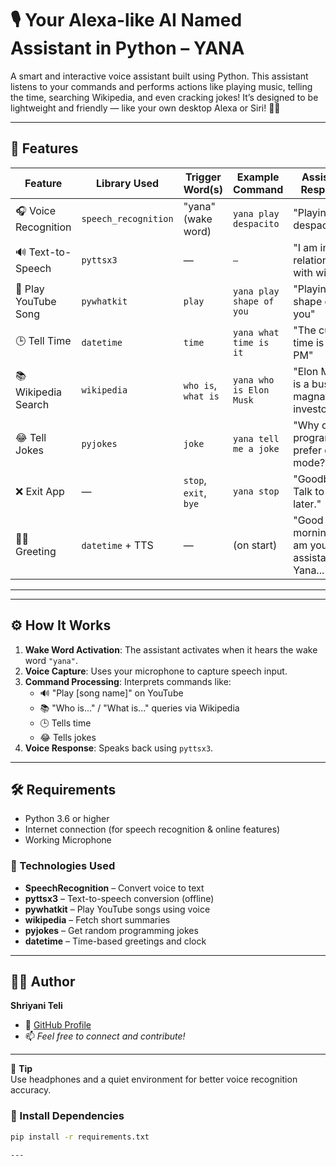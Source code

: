 # 🎙️ Your Alexa-like AI Named Assistant in Python – YANA

A smart and interactive voice assistant built using Python. This assistant listens to your commands and performs actions like playing music, telling the time, searching Wikipedia, and even cracking jokes! It’s designed to be lightweight and friendly — like your own desktop Alexa or Siri! 🧠✨

---

## 🚀 Features

| Feature             | Library Used         | Trigger Word(s)             | Example Command                     | Assistant Response                            |
|---------------------|----------------------|------------------------------|-------------------------------------|-----------------------------------------------|
| 🎧 Voice Recognition | `speech_recognition` | "yana" (wake word)           | `yana play despacito`              | "Playing despacito"                           |
| 🔊 Text-to-Speech    | `pyttsx3`            | —                            | `—`                                | "I am in a relationship with wifi"            |
| 🎵 Play YouTube Song | `pywhatkit`          | `play`                       | `yana play shape of you`           | "Playing shape of you"                        |
| 🕒 Tell Time         | `datetime`           | `time`                       | `yana what time is it`             | "The current time is 03:45 PM"                |
| 📚 Wikipedia Search  | `wikipedia`          | `who is`, `what is`          | `yana who is Elon Musk`            | "Elon Musk is a business magnate and investor." |
| 😂 Tell Jokes        | `pyjokes`            | `joke`                       | `yana tell me a joke`              | "Why do programmers prefer dark mode?..."     |
| ❌ Exit App          | —                    | `stop`, `exit`, `bye`        | `yana stop`                         | "Goodbye! Talk to you later."                 |
| 🙋‍♂️ Greeting         | `datetime` + TTS     | —                            | (on start)                         | "Good morning! I am your assistant Yana..."   |

---


---

## ⚙️ How It Works

1. **Wake Word Activation**: The assistant activates when it hears the wake word `"yana"`.
2. **Voice Capture**: Uses your microphone to capture speech input.
3. **Command Processing**: Interprets commands like:
   - 🔊 "Play [song name]" on YouTube
   - 📚 "Who is..." / "What is..." queries via Wikipedia
   - 🕒 Tells time
   - 😂 Tells jokes
4. **Voice Response**: Speaks back using `pyttsx3`.

---

## 🛠️ Requirements

- Python 3.6 or higher
- Internet connection (for speech recognition & online features)
- Working Microphone


### 🧠 Technologies Used

- **SpeechRecognition** – Convert voice to text
- **pyttsx3** – Text-to-speech conversion (offline)
- **pywhatkit** – Play YouTube songs using voice
- **wikipedia** – Fetch short summaries
- **pyjokes** – Get random programming jokes
- **datetime** – Time-based greetings and clock

---

## 🙋‍♀️ Author

**Shriyani Teli**

- 🔗 [GitHub Profile](https://github.com/shriyani18)  
- 📫 *Feel free to connect and contribute!*

---

🧠 **Tip**  
Use headphones and a quiet environment for better voice recognition accuracy.

### 🔧 Install Dependencies

```bash
pip install -r requirements.txt

---
